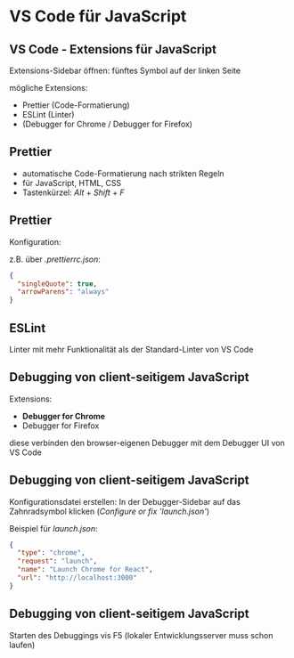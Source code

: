 # VS Code für JavaScript

## VS Code - Extensions für JavaScript

Extensions-Sidebar öffnen: fünftes Symbol auf der linken Seite

mögliche Extensions:

- Prettier (Code-Formatierung)
- ESLint (Linter)
- (Debugger for Chrome / Debugger for Firefox)

## Prettier

- automatische Code-Formatierung nach strikten Regeln
- für JavaScript, HTML, CSS
- Tastenkürzel: _Alt_ + _Shift_ + _F_

## Prettier

Konfiguration:

z.B. über _.prettierrc.json_:

```json
{
  "singleQuote": true,
  "arrowParens": "always"
}
```

## ESLint

Linter mit mehr Funktionalität als der Standard-Linter von VS Code

## Debugging von client-seitigem JavaScript

Extensions:

- **Debugger for Chrome**
- Debugger for Firefox

diese verbinden den browser-eigenen Debugger mit dem Debugger UI von VS Code

## Debugging von client-seitigem JavaScript

Konfigurationsdatei erstellen: In der Debugger-Sidebar auf das Zahnradsymbol klicken (_Configure or fix 'launch.json'_)

Beispiel für _launch.json_:

```json
{
  "type": "chrome",
  "request": "launch",
  "name": "Launch Chrome for React",
  "url": "http://localhost:3000"
}
```

## Debugging von client-seitigem JavaScript

Starten des Debuggings vis F5 (lokaler Entwicklungsserver muss schon laufen)
